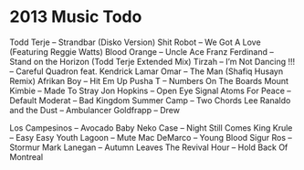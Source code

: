 # 2013 Music Todo

Todd Terje – Strandbar (Disko Version)
Shit Robot – We Got A Love (Featuring Reggie Watts)
Blood Orange – Uncle Ace
Franz Ferdinand – Stand on the Horizon (Todd Terje Extended Mix)
Tirzah – I’m Not Dancing
!!! – Careful
Quadron feat. Kendrick Lamar
Omar – The Man (Shafiq Husayn Remix)
Afrikan Boy – Hit Em Up
Pusha T – Numbers On The Boards
Mount Kimbie – Made To Stray
Jon Hopkins – Open Eye Signal
Atoms For Peace – Default
Moderat – Bad Kingdom
Summer Camp – Two Chords
Lee Ranaldo and the Dust – Ambulancer 
Goldfrapp – Drew

Los Campesinos – Avocado Baby
Neko Case – Night Still Comes
King Krule – Easy Easy
Youth Lagoon – Mute
Mac DeMarco – Young Blood
Sigur Ros – Stormur
Mark Lanegan – Autumn Leaves
The Revival Hour – Hold Back
Of Montreal
